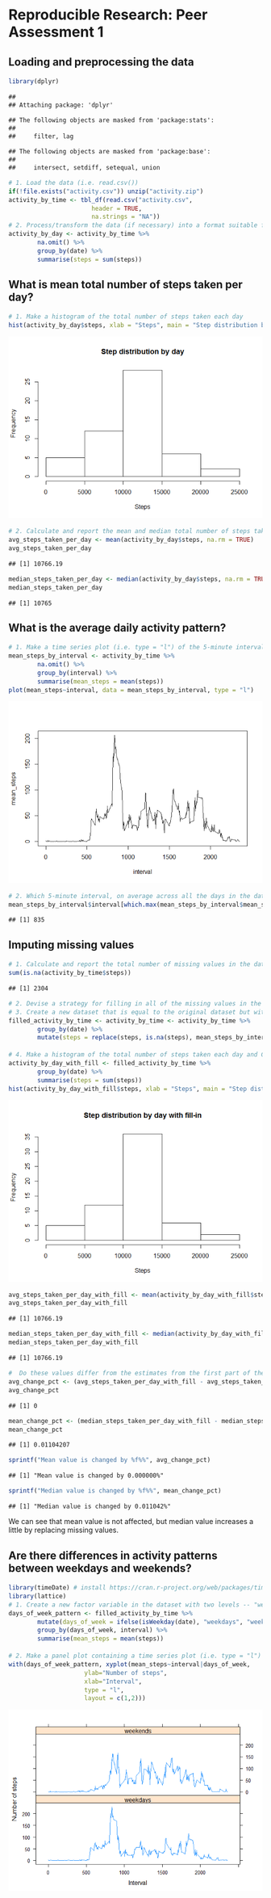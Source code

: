 # Reproducible Research: Peer Assessment 1


## Loading and preprocessing the data


```r
library(dplyr)
```

```
## 
## Attaching package: 'dplyr'
```

```
## The following objects are masked from 'package:stats':
## 
##     filter, lag
```

```
## The following objects are masked from 'package:base':
## 
##     intersect, setdiff, setequal, union
```

```r
# 1. Load the data (i.e. read.csv())
if(!file.exists("activity.csv")) unzip("activity.zip")
activity_by_time <- tbl_df(read.csv("activity.csv", 
                       header = TRUE, 
                       na.strings = "NA"))
# 2. Process/transform the data (if necessary) into a format suitable for your analysis
activity_by_day <- activity_by_time %>%
        na.omit() %>%
        group_by(date) %>%
        summarise(steps = sum(steps))
```

## What is mean total number of steps taken per day?

```r
# 1. Make a histogram of the total number of steps taken each day
hist(activity_by_day$steps, xlab = "Steps", main = "Step distribution by day")
```

![](PA1_template_files/figure-html/mean_total_number_steps_per_day-1.png)

```r
# 2. Calculate and report the mean and median total number of steps taken per day
avg_steps_taken_per_day <- mean(activity_by_day$steps, na.rm = TRUE)
avg_steps_taken_per_day
```

```
## [1] 10766.19
```

```r
median_steps_taken_per_day <- median(activity_by_day$steps, na.rm = TRUE)
median_steps_taken_per_day
```

```
## [1] 10765
```
## What is the average daily activity pattern?

```r
# 1. Make a time series plot (i.e. type = "l") of the 5-minute interval (x-axis) and the average number of steps taken, averaged across all days (y-axis)
mean_steps_by_interval <- activity_by_time %>%
        na.omit() %>%
        group_by(interval) %>%
        summarise(mean_steps = mean(steps))
plot(mean_steps~interval, data = mean_steps_by_interval, type = "l")
```

![](PA1_template_files/figure-html/daily_pattern-1.png)

```r
# 2. Which 5-minute interval, on average across all the days in the dataset, contains the maximum number of steps?
mean_steps_by_interval$interval[which.max(mean_steps_by_interval$mean_steps)]
```

```
## [1] 835
```

## Imputing missing values

```r
# 1. Calculate and report the total number of missing values in the dataset (i.e. the total number of rows with NAs)
sum(is.na(activity_by_time$steps))
```

```
## [1] 2304
```

```r
# 2. Devise a strategy for filling in all of the missing values in the dataset. The strategy does not need to be sophisticated. For example, you could use the mean/median for that day, or the mean for that 5-minute interval, etc.
# 3. Create a new dataset that is equal to the original dataset but with the missing data filled in.
filled_activity_by_time <- activity_by_time <- activity_by_time %>%
        group_by(date) %>%
        mutate(steps = replace(steps, is.na(steps), mean_steps_by_interval$mean_steps[is.na(steps)]))

# 4. Make a histogram of the total number of steps taken each day and Calculate and report the mean and median total number of steps taken per day.
activity_by_day_with_fill <- filled_activity_by_time %>%
        group_by(date) %>%
        summarise(steps = sum(steps))
hist(activity_by_day_with_fill$steps, xlab = "Steps", main = "Step distribution by day with fill-in")
```

![](PA1_template_files/figure-html/imputing_missing_values-1.png)

```r
avg_steps_taken_per_day_with_fill <- mean(activity_by_day_with_fill$steps)
avg_steps_taken_per_day_with_fill
```

```
## [1] 10766.19
```

```r
median_steps_taken_per_day_with_fill <- median(activity_by_day_with_fill$steps)
median_steps_taken_per_day_with_fill
```

```
## [1] 10766.19
```

```r
#  Do these values differ from the estimates from the first part of the assignment? What is the impact of imputing missing data on the estimates of the total daily number of steps?
avg_change_pct <- (avg_steps_taken_per_day_with_fill - avg_steps_taken_per_day) / avg_steps_taken_per_day * 100
avg_change_pct
```

```
## [1] 0
```

```r
mean_change_pct <- (median_steps_taken_per_day_with_fill - median_steps_taken_per_day)/median_steps_taken_per_day * 100
mean_change_pct
```

```
## [1] 0.01104207
```

```r
sprintf("Mean value is changed by %f%%", avg_change_pct)
```

```
## [1] "Mean value is changed by 0.000000%"
```

```r
sprintf("Median value is changed by %f%%", mean_change_pct)
```

```
## [1] "Median value is changed by 0.011042%"
```
We can see that mean value is not affected, but median value increases a little by replacing missing values.

## Are there differences in activity patterns between weekdays and weekends?

```r
library(timeDate) # install https://cran.r-project.org/web/packages/timeDate/index.html
library(lattice)
# 1. Create a new factor variable in the dataset with two levels -- "weekday" and "weekend" indicating whether a given date is a weekday or weekend day.
days_of_week_pattern <- filled_activity_by_time %>%
        mutate(days_of_week = ifelse(isWeekday(date), "weekdays", "weekends")) %>%
        group_by(days_of_week, interval) %>%
        summarise(mean_steps = mean(steps))

# 2. Make a panel plot containing a time series plot (i.e. type = "l") of the 5-minute interval (x-axis) and the average number of steps taken, averaged across all weekday days or weekend days (y-axis).
with(days_of_week_pattern, xyplot(mean_steps~interval|days_of_week, 
                     ylab="Number of steps", 
                     xlab="Interval", 
                     type = "l", 
                     layout = c(1,2)))
```

![](PA1_template_files/figure-html/weekdays_vs_weekends_pattern-1.png)
